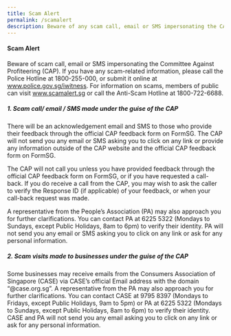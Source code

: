 ```yaml
---
title: Scam Alert
permalink: /scamalert
description: Beware of any scam call, email or SMS impersonating the CAP.
---
```

#### **Scam Alert**

Beware of scam call, email or SMS impersonating the Committee Against Profiteering (CAP). If you have any scam-related information, please call the Police Hotline at 1800-255-000, or submit it online at <a href="www.police.gov.sg/iwitness" target="_blank">www.police.gov.sg/iwitness</a>. For information on scams, members of public can visit <a href="http://www.scamalert.sg" target="_blank">www.scamalert.sg</a> or call the Anti-Scam Hotline at 1800-722-6688.

##### 1.   Scam call/ email / SMS made under the guise of the CAP

There will be an acknowledgement email and SMS to those who provide their feedback through the official CAP feedback form on FormSG. The CAP will not send you any email or SMS asking you to click on any link or provide any information outside of the CAP website and the official CAP feedback form on FormSG. 

The CAP will not call you unless you have provided feedback through the official CAP feedback form on FormSG, or if you have requested a call-back. If you do receive a call from the CAP, you may wish to ask the caller to verify the Response ID (if applicable) of your feedback, or when your call-back request was made.

A representative from the People’s Association (PA) may also approach you for further clarifications. You can contact PA at 6225 5322 (Mondays to Sundays, except Public Holidays, 8am to 6pm) to verify their identity. PA will not send you any email or SMS asking you to click on any link or ask for any personal information.

##### 2.   Scam visits made to businesses under the guise of the CAP

Some businesses may receive emails from the Consumers Association of Singapore (CASE) via CASE’s official Email address
with the domain “@case.org.sg”. A representative from the PA may also approach you for further clarifications. You can contact CASE at 9795 8397 (Mondays to Fridays, except Public Holidays, 9am to 5pm) or PA at 6225 5322 (Mondays to Sundays, except Public Holidays, 8am to 6pm) to verify their identity. CASE and PA will not send you any email asking you to click on any link or ask for any personal information.